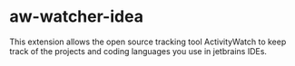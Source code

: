 # aw-watcher-idea
This extension allows the open source tracking tool ActivityWatch to keep track of the projects and coding languages you use in jetbrains IDEs.
